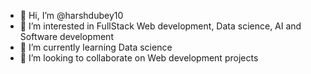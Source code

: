 - 👋 Hi, I’m @harshdubey10
- 👀 I’m interested in FullStack Web development, Data science, AI and Software development
- 🌱 I’m currently learning Data science
- 💞️ I’m looking to collaborate on Web development projects


<!---
harshdubey10/harshdubey10 is a ✨ special ✨ repository because its `README.md` (this file) appears on your GitHub profile.
You can click the Preview link to take a look at your changes.
--->
